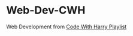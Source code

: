 # Web-Dev-CWH
Web Development from [Code With Harry Playlist](https://www.youtube.com/playlist?list=PLu0W_9lII9agiCUZYRsvtGTXdxkzPyItg)
